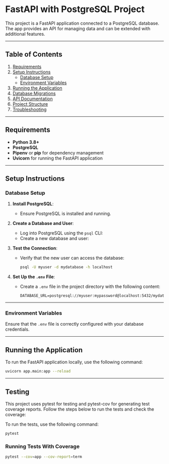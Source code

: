 # FastAPI with PostgreSQL Project

This project is a FastAPI application connected to a PostgreSQL database. The app provides an API for managing data and can be extended with additional features.

---

## Table of Contents

1. [Requirements](#requirements)
2. [Setup Instructions](#setup-instructions)
    - [Database Setup](#database-setup)
    - [Environment Variables](#environment-variables)
3. [Running the Application](#running-the-application)
4. [Database Migrations](#database-migrations)
5. [API Documentation](#api-documentation)
6. [Project Structure](#project-structure)
7. [Troubleshooting](#troubleshooting)

---

## Requirements

- **Python 3.8+**
- **PostgreSQL**
- **Pipenv** or **pip** for dependency management
- **Uvicorn** for running the FastAPI application

---

## Setup Instructions

### Database Setup

1. **Install PostgreSQL**:
   - Ensure PostgreSQL is installed and running.

2. **Create a Database and User**:
   - Log into PostgreSQL using the `psql` CLI:
   - Create a new database and user:

3. **Test the Connection**:
   - Verify that the new user can access the database:
     ```bash
     psql -U myuser -d mydatabase -h localhost
     ```

4. **Set Up the `.env` File**:
   - Create a `.env` file in the project directory with the following content:
     ```env
     DATABASE_URL=postgresql://myuser:mypassword@localhost:5432/mydatabase
     ```

---

### Environment Variables

Ensure that the `.env` file is correctly configured with your database credentials.

---

## Running the Application

To run the FastAPI application locally, use the following command:
```bash
uvicorn app.main:app --reload
```
---

## Testing 

This project uses pytest for testing and pytest-cov for generating test coverage reports. Follow the steps below to run the tests and check the coverage:

To run the tests, use the following command:

```bash
pytest
```

### Running Tests With Coverage

```bash
pytest --cov=app --cov-report=term
```